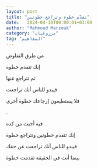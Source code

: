```yaml
---
layout: post
title: "تقدّم خطوة وتراجع خطوتين"
date:   2024-04-10T00:00:01+03:00
author: "Mahmoud Marzouk"
category: "مرزوقيات"
tag: "المفاهيم"
---
```



من طرق التفاوض

إنك تتقدم خطوة

ثم تتراجع عنها

فيبدو للناس أنك تراجعت

فلا يستطيعون إرجاعك خطوة أخرى

.

فيه أخبث من كده

إنك تتقدم خطوتين وتتراجع خطوة

فيبدو للناس أنك تراجعت عن حقك

بينما أنت في الحقيقة تقدمت خطوة
